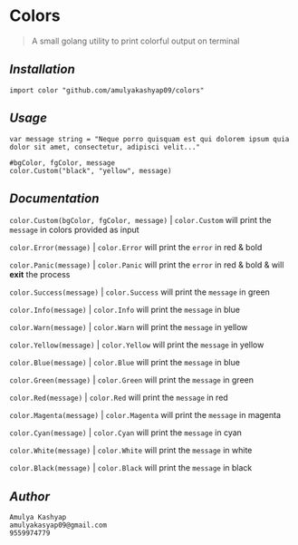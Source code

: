 # Colors
> A small golang utility to print colorful output on terminal

## **_Installation_**
```
import color "github.com/amulyakashyap09/colors"
```

## **_Usage_**

```
var message string = "Neque porro quisquam est qui dolorem ipsum quia dolor sit amet, consectetur, adipisci velit..."

#bgColor, fgColor, message
color.Custom("black", "yellow", message)

```

## **_Documentation_**

`color.Custom(bgColor, fgColor, message)`   |   `color.Custom` will print the `message` in colors provided as input

`color.Error(message)` | `color.Error` will print the `error` in red & bold

`color.Panic(message)` | `color.Panic` will print the `error` in red & bold & will **exit** the process

`color.Success(message)` | `color.Success` will print the `message` in green

`color.Info(message)` | `color.Info` will print the `message` in blue

`color.Warn(message)` | `color.Warn` will print the `message` in yellow

`color.Yellow(message)` | `color.Yellow` will print the `message` in yellow

`color.Blue(message)` | `color.Blue` will print the `message` in blue

`color.Green(message)` | `color.Green` will print the `message` in green

`color.Red(message)` | `color.Red` will print the `message` in red

`color.Magenta(message)` | `color.Magenta` will print the `message` in magenta

`color.Cyan(message)` | `color.Cyan` will print the `message` in cyan

`color.White(message)` | `color.White` will print the `message` in white

`color.Black(message)` | `color.Black` will print the `message` in black

## **_Author_**
```
Amulya Kashyap
amulyakasyap09@gmail.com
9559974779
```
